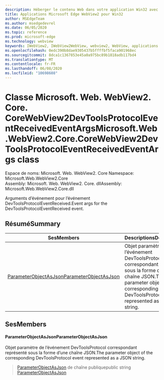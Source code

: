 ```yaml
---
description: Héberger le contenu Web dans votre application Win32 avec le contrôle Microsoft Edge WebView2
title: Applications Microsoft Edge WebView2 pour Win32
author: MSEdgeTeam
ms.author: msedgedevrel
ms.date: 06/05/2020
ms.topic: reference
ms.prod: microsoft-edge
ms.technology: webview
keywords: IWebView2, IWebView2WebView, webview2, WebView, applications Win32, Win32, Edge, ICoreWebView2, ICoreWebView2Controller, contrôle de navigateur, html Edge
ms.openlocfilehash: 0edc390b8dae9305437b5ffffbf5faca901968ec
ms.sourcegitcommit: 8dca1c1367853e45a0a975bc89b1818adb117bd4
ms.translationtype: MT
ms.contentlocale: fr-FR
ms.lasthandoff: 06/08/2020
ms.locfileid: "10698608"
---
```

# <span data-ttu-id="cf0c9-104">Classe Microsoft. Web. WebView2. Core. CoreWebView2DevToolsProtocolEventReceivedEventArgs</span><span class="sxs-lookup"><span data-stu-id="cf0c9-104">Microsoft.Web.WebView2.Core.CoreWebView2DevToolsProtocolEventReceivedEventArgs class</span></span> 

<span data-ttu-id="cf0c9-105">Espace de noms: Microsoft. Web. WebView2. Core </span><span class="sxs-lookup"><span data-stu-id="cf0c9-105">Namespace: Microsoft.Web.WebView2.Core</span></span>\
<span data-ttu-id="cf0c9-106">Assembly: Microsoft. Web. WebView2. Core. dll</span><span class="sxs-lookup"><span data-stu-id="cf0c9-106">Assembly: Microsoft.Web.WebView2.Core.dll</span></span>

<span data-ttu-id="cf0c9-107">Arguments d’événement pour l’événement DevToolsProtocolEventReceived.</span><span class="sxs-lookup"><span data-stu-id="cf0c9-107">Event args for the DevToolsProtocolEventReceived event.</span></span>

## <span data-ttu-id="cf0c9-108">Résumé</span><span class="sxs-lookup"><span data-stu-id="cf0c9-108">Summary</span></span>

 <span data-ttu-id="cf0c9-109">Ses</span><span class="sxs-lookup"><span data-stu-id="cf0c9-109">Members</span></span>                        | <span data-ttu-id="cf0c9-110">Descriptions</span><span class="sxs-lookup"><span data-stu-id="cf0c9-110">Descriptions</span></span>
--------------------------------|---------------------------------------------
[<span data-ttu-id="cf0c9-111">ParameterObjectAsJson</span><span class="sxs-lookup"><span data-stu-id="cf0c9-111">ParameterObjectAsJson</span></span>](#parameterobjectasjson) | <span data-ttu-id="cf0c9-112">Objet paramètre de l’événement DevToolsProtocol correspondant représenté sous la forme d’une chaîne JSON.</span><span class="sxs-lookup"><span data-stu-id="cf0c9-112">The parameter object of the corresponding DevToolsProtocol event represented as a JSON string.</span></span>

## <span data-ttu-id="cf0c9-113">Ses</span><span class="sxs-lookup"><span data-stu-id="cf0c9-113">Members</span></span>

#### <span data-ttu-id="cf0c9-114">ParameterObjectAsJson</span><span class="sxs-lookup"><span data-stu-id="cf0c9-114">ParameterObjectAsJson</span></span> 

<span data-ttu-id="cf0c9-115">Objet paramètre de l’événement DevToolsProtocol correspondant représenté sous la forme d’une chaîne JSON.</span><span class="sxs-lookup"><span data-stu-id="cf0c9-115">The parameter object of the corresponding DevToolsProtocol event represented as a JSON string.</span></span>

> <span data-ttu-id="cf0c9-116">[ParameterObjectAsJson](#parameterobjectasjson) de chaîne publique</span><span class="sxs-lookup"><span data-stu-id="cf0c9-116">public string [ParameterObjectAsJson](#parameterobjectasjson)</span></span>

